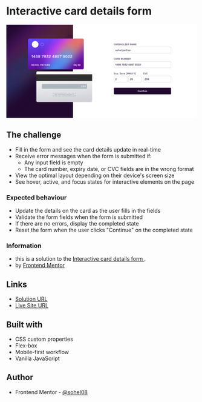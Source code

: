 # Interactive card details form

![](./design/desktop-preview1.png)

## The challenge

- Fill in the form and see the card details update in real-time
- Receive error messages when the form is submitted if:
  - Any input field is empty
  - The card number, expiry date, or CVC fields are in the wrong format
- View the optimal layout depending on their device's screen size
- See hover, active, and focus states for interactive elements on the page

### Expected behaviour

- Update the details on the card as the user fills in the fields
- Validate the form fields when the form is submitted
- If there are no errors, display the completed state
- Reset the form when the user clicks "Continue" on the completed state

### Information 
- this is a solution to the [Interactive card details form ](https://www.frontendmentor.io/challenges/interactive-card-details-form-XpS8cKZDWw/hub/interactive-card-detail-form-l_MsaE35BK).
- by [Frontend Mentor](https://www.frontendmentor.io)

## Links

- [Solution URL](https://github.com/sohel08/interactive-card-details-form)
- [Live Site URL](https://interactive-card-details-form23.netlify.app)

## Built with

- CSS custom properties
- Flex-box
- Mobile-first workflow
- Vanilla JavaScript

## Author

- Frontend Mentor - [@sohel08](https://www.frontendmentor.io/profile/sohel08)
